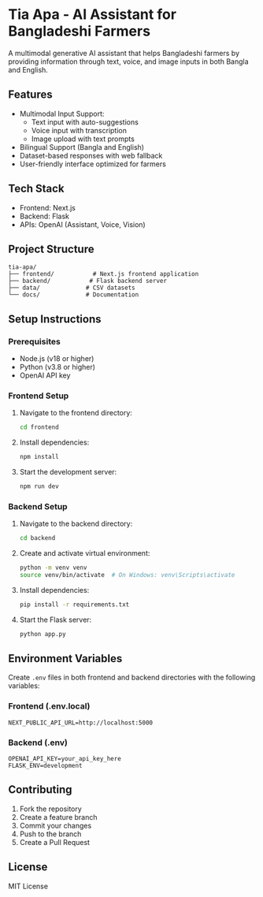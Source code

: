 # Tia Apa - AI Assistant for Bangladeshi Farmers

A multimodal generative AI assistant that helps Bangladeshi farmers by providing information through text, voice, and image inputs in both Bangla and English.

## Features

- Multimodal Input Support:
  - Text input with auto-suggestions
  - Voice input with transcription
  - Image upload with text prompts
- Bilingual Support (Bangla and English)
- Dataset-based responses with web fallback
- User-friendly interface optimized for farmers

## Tech Stack

- Frontend: Next.js
- Backend: Flask
- APIs: OpenAI (Assistant, Voice, Vision)

## Project Structure

```
tia-apa/
├── frontend/           # Next.js frontend application
├── backend/           # Flask backend server
├── data/             # CSV datasets
└── docs/             # Documentation
```

## Setup Instructions

### Prerequisites

- Node.js (v18 or higher)
- Python (v3.8 or higher)
- OpenAI API key

### Frontend Setup

1. Navigate to the frontend directory:
   ```bash
   cd frontend
   ```

2. Install dependencies:
   ```bash
   npm install
   ```

3. Start the development server:
   ```bash
   npm run dev
   ```

### Backend Setup

1. Navigate to the backend directory:
   ```bash
   cd backend
   ```

2. Create and activate virtual environment:
   ```bash
   python -m venv venv
   source venv/bin/activate  # On Windows: venv\Scripts\activate
   ```

3. Install dependencies:
   ```bash
   pip install -r requirements.txt
   ```

4. Start the Flask server:
   ```bash
   python app.py
   ```

## Environment Variables

Create `.env` files in both frontend and backend directories with the following variables:

### Frontend (.env.local)
```
NEXT_PUBLIC_API_URL=http://localhost:5000
```

### Backend (.env)
```
OPENAI_API_KEY=your_api_key_here
FLASK_ENV=development
```

## Contributing

1. Fork the repository
2. Create a feature branch
3. Commit your changes
4. Push to the branch
5. Create a Pull Request

## License

MIT License 
